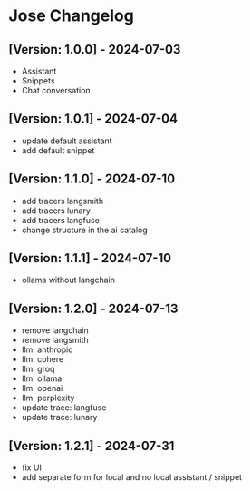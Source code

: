 # Jose Changelog

## [Version: 1.0.0] - 2024-07-03

- Assistant 
- Snippets
- Chat conversation

## [Version: 1.0.1] - 2024-07-04

- update default assistant
- add default snippet

## [Version: 1.1.0] - 2024-07-10

- add tracers langsmith
- add tracers lunary
- add tracers langfuse
- change structure in the ai catalog

## [Version: 1.1.1] - 2024-07-10

- ollama without langchain

## [Version: 1.2.0] - 2024-07-13

- remove langchain
- remove langsmith
- llm: anthropic
- llm: cohere
- llm: groq
- llm: ollama
- llm: openai
- llm: perplexity
- update trace: langfuse
- update trace: lunary

## [Version: 1.2.1] - 2024-07-31

- fix UI
- add separate form for local and no local assistant / snippet